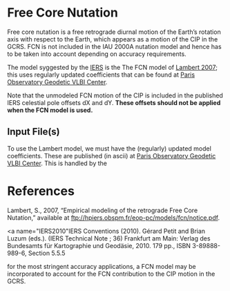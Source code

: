# Free Core Nutation

Free core nutation is a free retrograde diurnal motion of the Earth’s rotation axis with respect
to the Earth, which appears as a motion of the CIP in the GCRS. FCN is not included in 
the IAU 2000A nutation model and hence has to be taken into account depending on 
accuracy requirements. 

The model syggested by the [IERS](#IERS2010) is the The FCN model of [Lambert 2007](#Lambert-2007); 
this uses regularly updated coefficients that can be found at 
[Paris Observatory Geodetic VLBI Center](http://ivsopar.obspm.fr/fcn/).

Note that the unmodeled FCN motion of the CIP is included in the published IERS celestial pole
offsets dX and dY. **These offsets should not be applied when the FCN model is used.**

## Input File(s)

To use the Lambert model, we must have the (regularly) updated model coefficients. 
These are published (in ascii) at [Paris Observatory Geodetic VLBI Center](http://ivsopar.obspm.fr/fcn/).
This is handled by the

# References

<a name="Lambert-2007"></a>Lambert, S., 2007, “Empirical modeling of the retrograde Free Core Nutation,” available at
ftp://hpiers.obspm.fr/eop-pc/models/fcn/notice.pdf.

<a name="IERS2010"</a>IERS Conventions (2010). Gérard Petit and Brian Luzum (eds.). 
(IERS Technical Note ; 36) Frankfurt am Main: Verlag des Bundesamts für Kartographie und Geodäsie, 
2010. 179 pp., ISBN 3-89888-989-6, Section 5.5.5

for the most stringent accuracy applications, a FCN model may be incorporated to
account for the FCN contribution to the CIP motion in the GCRS.
